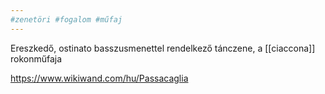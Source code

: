 ```yaml
---
#zenetöri #fogalom #műfaj
---
```


Ereszkedő, ostinato basszusmenettel rendelkező tánczene, a [[ciaccona]] rokonműfaja

https://www.wikiwand.com/hu/Passacaglia